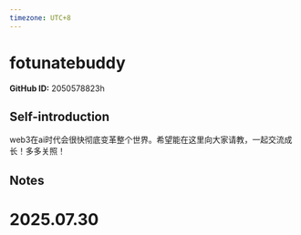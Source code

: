 ```yaml
---
timezone: UTC+8
---
```


# fotunatebuddy

**GitHub ID:** 2050578823h

## Self-introduction

web3在ai时代会很快彻底变革整个世界。希望能在这里向大家请教，一起交流成长！多多关照！


## Notes

<!-- Content_START -->

# 2025.07.30


<!-- Content_END -->